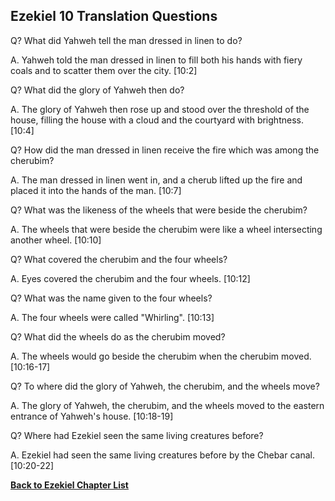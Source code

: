 ## Ezekiel 10 Translation Questions ##

Q? What did Yahweh tell the man dressed in linen to do?

A. Yahweh told the man dressed in linen to fill both his hands with fiery coals and to scatter them over the city. [10:2]

Q? What did the glory of Yahweh then do?

A. The glory of Yahweh then rose up and stood over the threshold of the house, filling the house with a cloud and the courtyard with brightness. [10:4]

Q? How did the man dressed in linen receive the fire which was among the cherubim?

A. The man dressed in linen went in, and a cherub lifted up the fire and placed it into the hands of the man. [10:7]

Q? What was the likeness of the wheels that were beside the cherubim?

A. The wheels that were beside the cherubim were like a wheel intersecting another wheel. [10:10]

Q? What covered the cherubim and the four wheels?

A. Eyes covered the cherubim and the four wheels. [10:12]

Q? What was the name given to the four wheels?

A. The four wheels were called "Whirling". [10:13]

Q? What did the wheels do as the cherubim moved?

A. The wheels would go beside the cherubim when the cherubim moved. [10:16-17]

Q? To where did the glory of Yahweh, the cherubim, and the wheels move?

A. The glory of Yahweh, the cherubim, and the wheels moved to the eastern entrance of Yahweh's house. [10:18-19]

Q? Where had Ezekiel seen the same living creatures before?

A. Ezekiel had seen the same living creatures before by the Chebar canal. [10:20-22]

__[Back to Ezekiel Chapter List](./)__

